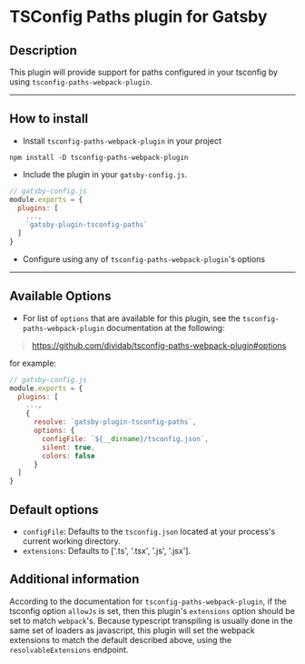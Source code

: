 # TSConfig Paths plugin for Gatsby

## Description

This plugin will provide support for paths configured in your tsconfig by using
`tsconfig-paths-webpack-plugin`.

---

## How to install

* Install `tsconfig-paths-webpack-plugin` in your project

```shell
npm install -D tsconfig-paths-webpack-plugin
```

* Include the plugin in your `gatsby-config.js`.

```js
// gatsby-config.js
module.exports = {
  plugins: [
    ...,
    `gatsby-plugin-tsconfig-paths`
  ]
}
```

* Configure using any of `tsconfig-paths-webpack-plugin`'s options

---

## Available Options

* For list of `options` that are available for this plugin, see the
`tsconfig-paths-webpack-plugin` documentation at the following:

> <https://github.com/dividab/tsconfig-paths-webpack-plugin#options>

for example:

```js
// gatsby-config.js
module.exports = {
  plugins: [
    ...,
    {
      resolve: `gatsby-plugin-tsconfig-paths`,
      options: {
        configFile: `${__dirname}/tsconfig.json`,
        silent: true,
        colors: false
      }
  ]
}
```

## Default options

* `configFile`: Defaults to the `tsconfig.json` located at your process's
current working directory.
* `extensions`: Defaults to ['.ts', '.tsx', '.js', '.jsx'].

## Additional information

According to the documentation for `tsconfig-paths-webpack-plugin`, if
the tsconfig option `allowJs` is set, then this plugin's `extensions` option should
be set to match `webpack`'s.  Because typescript transpiling is usually done
in the same set of loaders as javascript, this plugin will set the webpack
extensions to match the default described above, using the `resolvableExtensions`
endpoint.
